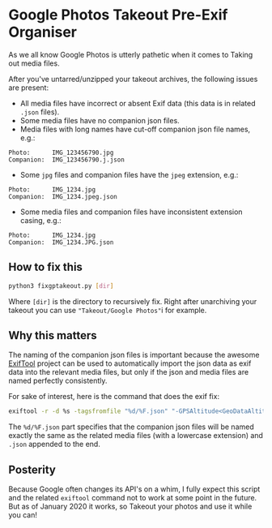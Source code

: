 # Google Photos Takeout Pre-Exif Organiser

As we all know Google Photos is utterly pathetic when it comes to Taking out media files.

After you've untarred/unzipped your takeout archives, the following issues are present:

- All media files have incorrect or absent Exif data (this data is in related `.json` files).
- Some media files have no companion json files.
- Media files with long names have cut-off companion json file names, e.g.:
```
Photo:      IMG_123456790.jpg
Companion:  IMG_123456790.j.json
```
- Some `jpg` files and companion files have the `jpeg` extension, e.g.:
```
Photo:      IMG_1234.jpg
Companion:  IMG_1234.jpeg.json
```
- Some media files and companion files have inconsistent extension casing, e.g.:
```
Photo:      IMG_1234.jpg
Companion:  IMG_1234.JPG.json
```

## How to fix this

```sh
python3 fixgptakeout.py [dir]
```
Where `[dir]` is the directory to recursively fix. Right after unarchiving your takeout you can use `"Takeout/Google Photos"`i for example.

## Why this matters

The naming of the companion json files is important because the awesome [ExifTool](https://exiftool.org) project can be used to automatically import the json data as exif data into the relevant media files, but only if the json and media files are named perfectly consistently.

For sake of interest, here is the command that does the exif fix:

```sh
exiftool -r -d %s -tagsfromfile "%d/%F.json" "-GPSAltitude<GeoDataAltitude" "-GPSLatitude<GeoDataLatitude" "-GPSLatitudeRef<GeoDataLatitude" "-GPSLongitude<GeoDataLongitude" "-GPSLongitudeRef<GeoDataLongitude" "-Keywords<Tags" "-Subject<Tags" "-Caption-Abstract<Description" "-ImageDescription<Description" "-DateTimeOriginal<PhotoTakenTimeTimestamp" -ext '*' -overwrite_original --ext json [dir]
```

The `%d/%F.json` part specifies that the companion json files will be named exactly the same as the related media files (with a lowercase extension) and `.json` appended to the end.

## Posterity

Because Google often changes its API's on a whim, I fully expect this script and the related `exiftool` command not to work at some point in the future. But as of January 2020 it works, so Takeout your photos and use it while you can!

